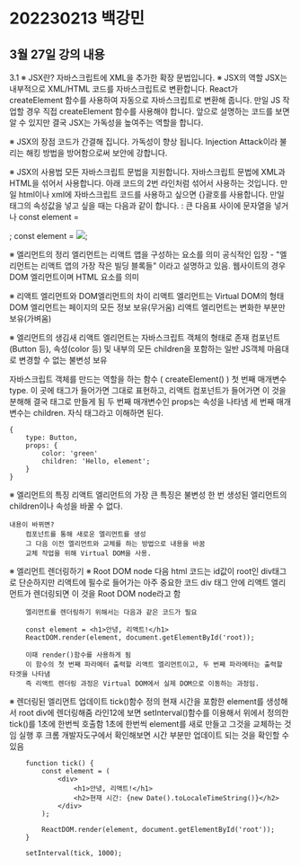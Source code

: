 # 202230213 백강민
## 3월 27일 강의 내용

3.1
※ JSX란?
    자바스크립트에 XML을 추가한 확장 문법입니다. 
※ JSX의 역할
    JSX는 내부적으로 XML/HTML 코드를 자바스크립트로 변환합니다.
    React가 createElement 함수를 사용하여 자동으로 자바스크립트로 변환해 줍니다.
    만일 JS 작업할 경우 직접 createElement 함수를 사용해야 합니다.
    앞으로 설명하는 코드를 보면 알 수 있지만 결국 JSX는 가독성을 높여주는 역할을 합니다.

※ JSX의 장점
    코드가 간결해 집니다.
    가독성이 향상 됩니다.
    Injection Attack이라 불리는 해킹 방법을 방어함으로써 보안에 강합니다. 
    
※ JSX의 사용법
    모든 자바스크립트 문법을 지원합니다.
    자바스크립트 문법에 XML과 HTML을 섞어서 사용합니다.
    아래 코드의 2번 라인처럼 섞어서 사용하는 것입니다.
    만일 html이나 xml에 자바스크립트 코드를 사용하고 싶으면 {}괄호를 사용합니다.
    만일 태그의 속성값을 넣고 싶을 때는 다음과 같이 합니다.
    : 큰 다음표 사이에 문자열을 넣거나
    const element = <div tabIndex="0"> </div>;
    const element = <img src={user.avatarUrl}></img>;

※ 엘리먼트의 정리
    엘리먼트는 리액트 앱을 구성하는 요소를 의미
    공식적인 입장 - "엘리먼트는 리액트 앱의 가장 작은 빌딩 블록들" 이라고 설명하고 있음.
    웹사이트의 경우 DOM 엘리먼트이며 HTML 요소를 의미


※ 리액트 엘리먼트와 DOM엘리먼트의 차이
    리액트 엘리먼트는 Virtual DOM의 형태
    DOM 엘리먼트는 페이지의 모든 정보 보유(무거움)
    리액트 엘리먼트는 변화한 부분만 보유(가벼움)

※ 엘리먼트의 생김새
    리액트 엘리먼트는 자바스크립트 객체의 형태로 존재
    컴포넌트(Button 등), 속성(color 등) 및 내부의 모든 children을 포함하는 일반 JS객체
    마음대로 변경할 수 없는 불변성 보유

자바스크립트 객체를 만드는 역할을 하는 함수 ( createElement() )
    첫 번째 매개변수 type. 이 곳에 태그가 들어가면 그대로 표현하고, 리액트 컴포넌트가 들어가면 이 것을 분해해 결국 태그로 만들게 됨
    두 번째 매개변수인 props는 속성을 나타냄
    세 번째 매개변수는 children. 자식 태그라고 이해하면 된다.

    {
        type: Button,
        props: {
            color: 'green'
            children: 'Hello, element';
        }
    }

※ 엘리먼트의 특징
    리액트 엘리먼트의 가장 큰 특징은 불변성
    한 번 생성된 엘리먼트의 children이나 속성을 바꿀 수 없다.

    내용이 바뀌면?
        컴포넌트를 통해 새로운 엘리먼트를 생성
        그 다음 이전 엘리먼트와 교체를 하는 방법으로 내용을 바꿈
        교체 작업을 위해 Virtual DOM을 사용.

※ 엘리먼트 렌더링하기
    ※ Root DOM node
        다음 html 코드는 id값이 root인 div태그로 단순하지만 리액트에 필수로 들어가는 아주 중요한 코드
        div 태그 안에 리액트 엘리먼트가 렌더링되면 이 것을 Root DOM node라고 함
        <div id="root"></div>

        엘리먼트를 렌더링하기 위해서는 다음과 같은 코드가 필요

        const element = <h1>안녕, 리액트!</h1>
        ReactDOM.render(element, document.getElementById('root));

        이때 render()함수를 사용하게 됨
        이 함수의 첫 번째 파라메터 출력할 리액트 엘리먼트이고, 두 번째 파라메터는 출력할 타겟을 나타냄
        즉 리액트 렌더링 과정은 Virtual DOM에서 실제 DOM으로 이동하는 과정임.


※ 렌더링된 엘리먼트 업데이트
    tick()함수 정의
    현재 시간을 포함한 element를 생성해서 root div에 렌더링해줌
    라인12에 보면 setInterval()함수를 이용해서 위에서 정의한 tick()를 1초에 한번씩 호출함
    1초에 한번씩 element를 새로 만들고 그것을 교체하는 것임
    실행 후 크롬 개발자도구에서 확인해보면 시간 부분만 업데이트 되는 것을 확인할 수 있음

        function tick() {
            const element = (
                <div>
                    <h1>안녕, 리액트!</h1>
                    <h2>현재 시간: {new Date().toLocaleTimeString()}</h2>
                </div>
            );

            ReactDOM.render(element, document.getElementById('root'));
        }

        setInterval(tick, 1000);